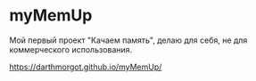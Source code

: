 # myMemUp
Мой первый проект "Качаем память", делаю для себя, не для коммерческого использования.

https://darthmorgot.github.io/myMemUp/

